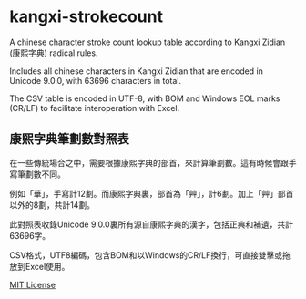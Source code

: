 # kangxi-strokecount

A chinese character stroke count lookup table according to Kangxi Zidian (康熙字典) radical rules.

Includes all chinese characters in Kangxi Zidian that are encoded in Unicode 9.0.0, with 63696 characters in total.

The CSV table is encoded in UTF-8, with BOM and Windows EOL marks (CR/LF) to facilitate interoperation with Excel.


## 康熙字典筆劃數對照表

在一些傳統場合之中，需要根據康熙字典的部首，來計算筆劃數。這有時候會跟手寫筆劃數不同。

例如「華」，手寫計12劃。而康熙字典裏，部首為「艸」，計6劃。加上「艸」部首以外的8劃，共計14劃。

此對照表收錄Unicode 9.0.0裏所有源自康熙字典的漢字，包括正典和補遺，共計63696字。

CSV格式，UTF8編碼，包含BOM和以Windows的CR/LF換行，可直接雙擊或拖放到Excel使用。

[MIT License](https://github.com/breezyreeds/kangxi-strokecount/blob/master/LICENSE)
